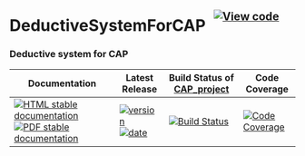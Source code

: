 <!-- BEGIN HEADER -->
# DeductiveSystemForCAP&ensp;<sup><sup>[![View code][code-img]][code-url]</sup></sup>

### Deductive system for CAP

| Documentation | Latest Release | Build Status of [CAP_project](/../../) | Code Coverage |
| ------------- | -------------- | ------------ | ------------- |
| [![HTML stable documentation][html-img]][html-url] [![PDF stable documentation][pdf-img]][pdf-url] | [![version][version-img]][version-url] [![date][date-img]][date-url] | [![Build Status][tests-img]][tests-url] | [![Code Coverage][codecov-img]][codecov-url] |

<!-- END HEADER -->
<!-- BEGIN FOOTER -->
[html-img]: https://img.shields.io/badge/🔗%20HTML-stable-blue.svg
[html-url]: https://homalg-project.github.io/CAP_project/DeductiveSystemForCAP/doc/chap0_mj.html

[pdf-img]: https://img.shields.io/badge/🔗%20PDF-stable-blue.svg
[pdf-url]: https://homalg-project.github.io/CAP_project/DeductiveSystemForCAP/download_pdf.html

[version-img]: https://img.shields.io/endpoint?url=https://homalg-project.github.io/CAP_project/DeductiveSystemForCAP/badge_version.json&label=🔗%20version&color=yellow
[version-url]: https://homalg-project.github.io/CAP_project/DeductiveSystemForCAP/view_release.html

[date-img]: https://img.shields.io/endpoint?url=https://homalg-project.github.io/CAP_project/DeductiveSystemForCAP/badge_date.json&label=🔗%20released%20on&color=yellow
[date-url]: https://homalg-project.github.io/CAP_project/DeductiveSystemForCAP/view_release.html

[tests-img]: https://github.com/homalg-project/CAP_project/actions/workflows/Tests.yml/badge.svg?branch=master
[tests-url]: https://github.com/homalg-project/CAP_project/actions/workflows/Tests.yml?query=branch%3Amaster

[codecov-img]: https://codecov.io/gh/homalg-project/CAP_project/branch/master/graph/badge.svg?flag=DeductiveSystemForCAP
[codecov-url]: https://codecov.io/gh/homalg-project/CAP_project/tree/master/DeductiveSystemForCAP

[code-img]: https://img.shields.io/badge/-View%20code-blue?logo=github
[code-url]: https://github.com/homalg-project/CAP_project/tree/master/DeductiveSystemForCAP#top
<!-- END FOOTER -->
